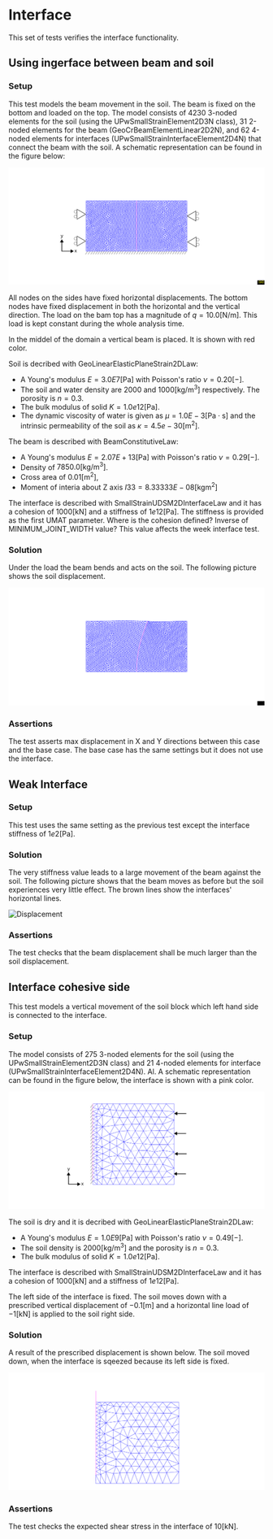 # Interface

This set of tests verifies the interface functionality.


## Using ingerface between beam and soil

### Setup

This test models the beam movement in the soil. The beam is fixed on the bottom and loaded on the top. The model consists of 4230 3-noded elements for the soil (using the UPwSmallStrainElement2D3N class), 31 2-noded elements for the beam (GeoCrBeamElementLinear2D2N), and 62 4-noded elements for interfaces (UPwSmallStrainInterfaceElement2D4N) that connect the beam with the soil. A schematic representation can be found in the figure below:

![MeshStructure](interface_on_beam.svg)

All nodes on the sides have fixed horizontal displacements. The bottom nodes have fixed displacement in both the horizontal and the vertical
direction. The load on the bam top has a magnitude of $q=10.0 \mathrm{[N/m]}$. This load is kept constant during the whole analysis time. 

In the middel of the domain a vertical beam is placed. It is shown with red color.


Soil is decribed with GeoLinearElasticPlaneStrain2DLaw:
-   A Young's modulus $E = 3.0E7 \mathrm{[Pa]}$ with Poisson's ratio $\nu = 0.20 \mathrm{[-]}$.
-   The soil and water density are $2000$ and $1000 \mathrm{[kg/m^3]}$ respectively. The porosity is $n=0.3$. 
-   The bulk modulus of solid $K = 1.0e12 \mathrm{[Pa]}$.
-   The dynamic viscosity of water is given as $\mu = 1.0E-3 \mathrm{[Pa \cdot s]}$ and the intrinsic permeability of the soil as $\kappa = 4.5e-30 \mathrm{[m^2]}$.


The beam is described with BeamConstitutiveLaw:
-   A Young's modulus $E = 2.07E+13 \mathrm{[Pa]}$ with Poisson's ratio $\nu = 0.29 \mathrm{[-]}$.
-   Density of $7850.0 \mathrm{[kg/m^3]}$.
-   Cross area of $0.01 \mathrm{[m^2]}$,
-   Moment of interia about Z axis $I33 = 8.33333E-08 \mathrm{[kg m^2]}$

The interface is described with SmallStrainUDSM2DInterfaceLaw and it has a cohesion of $1000 \mathrm{[kN]}$ and a stiffness of $1e12 \mathrm{[Pa]}$. The stiffness is provided as the first UMAT parameter. Where is the cohesion defined? Inverse of MINIMUM_JOINT_WIDTH value? This value affects the week interface test.

### Solution

Under the load the beam bends and acts on the soil. The following picture shows the soil displacement.

![Displacement](interface_on_beam_deformation.svg)

### Assertions

The test asserts max displacement in X and Y directions between this case and the base case. The base case has the same settings but it does not use the interface. 

## Weak Interface

### Setup

This test uses the same setting as the previous test except the interface stiffness of $1e2 \mathrm{[Pa]}$. 

### Solution

The very stiffness value leads to a large movement of the beam against the soil. The following picture shows that the beam moves as before but the soil experiences very little effect. The brown lines show the interfaces' horizontal lines.

![Displacement](week-interface_on_beam_deformation.svg)

### Assertions

The test checks that the beam displacement shall be much larger than the soil displacement. 

## Interface cohesive side

This test models a vertical movement of the soil block which left hand side is connected to the interface. 

### Setup

The model consists of 275 3-noded elements for the soil (using the UPwSmallStrainElement2D3N class) and 21 4-noded elements for interface (UPwSmallStrainInterfaceElement2D4N). Al. A schematic representation can be found in the figure below, the interface is shown with a pink color. 

![MeshStructure](box.svg)

The soil is dry and it is decribed with GeoLinearElasticPlaneStrain2DLaw:
-   A Young's modulus $E = 1.0E9 \mathrm{[Pa]}$ with Poisson's ratio $\nu = 0.49 \mathrm{[-]}$.
-   The soil density is $2000 \mathrm{[kg/m^3]}$ and the porosity is $n=0.3$. 
-   The bulk modulus of solid $K = 1.0e12 \mathrm{[Pa]}$.

The interface is described with SmallStrainUDSM2DInterfaceLaw and it has a cohesion of $1000 \mathrm{[kN]}$ and a stiffness of $1e12 \mathrm{[Pa]}$. 

The left side of the interface is fixed. The soil moves down with a prescribed vertical displacement of $-0.1 \mathrm{[m]}$  and a horizontal line load of $-1 \mathrm{[kN]}$  is applied to the soil right side. 

### Solution

A result of the prescribed displacement is shown below. The soil moved down, when the interface is sqeezed because its left side is fixed.  

![Displacement](box-moved.svg)


### Assertions

The test checks the expected shear stress in the interface of $10 \mathrm{[kN]}$. 
